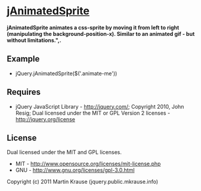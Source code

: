 <a name="README">[jAnimatedSprite](https://github.com/martinkr/jAnimatedSprite)</a>
=======
**jAnimatedSprite animates a css-sprite by moving it from left to right (manipulating the background-position-x). Similar to an animated gif - but without limitations.",.**

## Example
* jQuery.jAnimatedSprite($('.animate-me'))

## Requires
 * jQuery JavaScript Library - http://jquery.com/; Copyright 2010, John Resig; Dual licensed under the MIT or GPL Version 2 licenses - http://jquery.org/license

## License
Dual licensed under the MIT and GPL licenses.

* MIT - http://www.opensource.org/licenses/mit-license.php
* GNU - http://www.gnu.org/licenses/gpl-3.0.html

Copyright (c) 2011 Martin Krause (jquery.public.mkrause.info)
